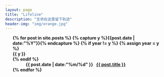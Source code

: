 ```yaml
---
layout: page
title: "Lifeline"
description: "生命在这里留下轨迹"
header-img: "img/orange.jpg"
---
```



<ul class="listing" style="list-style-type:none;font-weight:bold;">
{% for post in site.posts %}
  {% capture y %}{{post.date | date:"%Y"}}{% endcapture %}
  {% if year != y %}
    {% assign year = y %}
    <li class="listing-seperator">{{ y }}</li>
  {% endif %}
  <li class="listing-item" style="text-indent:3em;font-weight:bold;">
    <time datetime="{{ post.date | date:"%Y-%m-%d" }}">{{ post.date | date:"%m/%d" }}</time>
    <a href="{{ post.url }}" title="{{ post.title }}" style="margin-left:0.5em;">{{ post.title }}</a>
  </li>
{% endfor %}
</ul>
